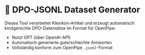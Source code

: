 # 🧸 DPO-JSONL Dataset Generator

Dieses Tool verarbeitet Klexikon-Artikel und erzeugt automatisch kindgerechte DPO-Datensätze im Format für OpenPipe:

- Nutzt GPT (über OpenAI-API)
- Automatisch generierte gute/schlechte Antworten
- Vollständig konform zum OpenPipe `.jsonl`-Format
